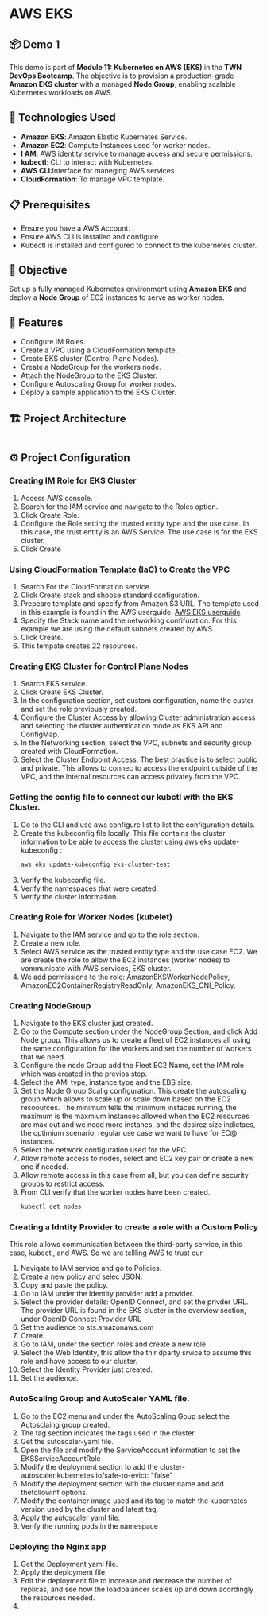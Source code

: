 # AWS EKS
## 📦 Demo 1
This demo is part of **Module 11: Kubernetes on AWS (EKS)** in the **TWN DevOps Bootcamp**. The objective is to provision a production-grade **Amazon EKS cluster** with a managed **Node Group**, enabling scalable Kubernetes workloads on AWS.

## 🚀 Technologies Used
- **Amazon EKS**: Amazon Elastic Kubernetes Service.
- **Amazon EC2**: Compute Instances used for worker nodes.
- **I AM**: AWS identity service to manage access and secure permissions.
- **kubectl**: CLI to interact with Kubernetes.
- **AWS CLI**:Interface for maneging AWS services
- **CloudFormation**: To manage VPC template.
  
## 📋 Prerequisites
- Ensure you have a AWS Account.
- Ensure AWS CLI is installed and configure.
- Kubectl is installed and configured to connect to the kubernetes cluster.
  


## 📌 Objective
Set up a fully managed Kubernetes environment using **Amazon EKS** and deploy a **Node Group** of EC2 instances to serve as worker nodes.

## 🎯 Features
- Configure IM Roles.
- Create a VPC using a CloudFormation template.
- Create EKS cluster (Control Plane Nodes).
- Create a NodeGroup for the workers node.
- Attach the NodeGroup to the EKS Cluster.
- Configure Autoscaling Group for worker nodes.
- Deploy a sample application to the EKS Cluster.


## 🏗 Project Architecture

<img src=""/>

## ⚙️ Project Configuration
### Creating IM Role for EKS Cluster
1. Access AWS console.
2. Search for the IAM service and navigate to the Roles option.
3. Click Create Role.
4. Configure the Role setting the trusted entity type and the use case. In this case, the trust entity is an AWS Service. The use case is for the EKS cluster.
5. Click Create

### Using CloudFormation Template (IaC) to Create the VPC
1. Search For the CloudFormation service.
2. Click Create stack and choose standard configuration.
3. Prepeare template and specify from Amazon S3 URL. The template used in this example is found in the AWS userguide.
   [AWS EKS userguide](https://docs.aws.amazon.com/eks/latest/userguide/creating-a-vpc.html)
5. Specify the Stack name and the networking confifuration. For this example we are using the default subnets created by AWS.
6. Click Create.
7. This tempate creates 22 resources.

### Creating EKS Cluster for Control Plane Nodes
1. Search EKS service.
2. Click Create EKS Cluster.
3. In the configuration section, set custom configuration, name the custer and set the role previously created.
4. Configure the Cluster Access by allowing Cluster administration access and  selecting the cluster authentication mode as EKS API and ConfigMap.
5. In the Networking section, select the VPC, subnets and security group created with CloudFormation.
6. Select the Cluster Endpoint Access. The best practice is to select public and private. This allows to connec to access the endpoint outside of the VPC, and the internal resources can access privatey from the VPC.

### Getting the config file to connect our kubctl with the EKS Cluster.
1. Go to the CLI and use aws configure list to list the configuration details.
2. Create the kubeconfig file locally. This file contains the cluster information to be able to access the cluster using aws eks update-kubeconfig <cluster name>:
   ```bash
   aws eks update-kubeconfig eks-cluster-test
   ```
3. Verify the kubeconfig file.
4. Verify the namespaces that were created.
5. Verify the cluster information.

### Creating Role for Worker Nodes (kubelet)
1. Navigate to the IAM service and go to the role section.
2. Create a new role.
3. Select AWS service as the trusted entity type and the use case EC2. We are create the role to allow the EC2 instances (worker nodes) to vommunicate with AWS services, EKS cluster.
4. We add  permissions to the role: AmazonEKSWorkerNodePolicy, AmazonEC2ContainerRegistryReadOnly, AmazonEKS_CNI_Policy.

### Creating NodeGroup
1. Navigate to the EKS cluster just created.
2. Go to the Compute section under the NodeGroup Section, and click Add Node group. This allows us to create a fleet of EC2 instances all using the same configuration for the workers and set the number of workers that we need.
3. Configure the node Group add the Fleet EC2 Name, set the IAM role which was created in the previos step.
4. Select the AMI type, instance type and the EBS size.
5. Set the Node Group Scalig configuration. This create the autoscaling group which allows to scale up or scale down based on the EC2 resoources. The minimum tells the minimum instaces running, the maximum is the maxmium instances allowed when the EC2 resources are max out and we need more instanes, and the desirez size indictaes, the optimium scenario, regular use case we want to have for EC@ instances.
6. Select the network configuration used for the VPC.
7. Allow remote access to nodes, select and EC2 key pair or create a new one if needed.
8. Allow remote access in this case from all, but you can define security groups to restrict access.
9. From CLI verify that the worker nodes have been created.
    ```bash
    kubectl get nodes
    ```

### Creating a Idntity Provider to create a role with a Custom Policy
This role allows communication between the third-party service, in this case, kubectl, and AWS. So we are tellling AWS to trust our
1. Navigate to IAM service and go to Policies.
2. Create a new policy and selec JSON.
3. Copy and paste the policy.
4. Go to IAM under the  Identity provider add a provider.
5. Select the provider details: OpenID Connect, and set the privder URL. The provider URL is found in the EKS cluster in the overview section, under OpenID Connect Provider URL
6. Set the audience to sts.amazonaws.com
7. Create.
8. Go to IAM, under the section roles and create a new role.
9. Select the Web Identity, this allow the thir dparty srvice to assume this role and have access to our cluster.
10. Select the Identity Provider just created.
11. Set the audience.

### AutoScaling Group and AutoScaler YAML file.
1. Go to the EC2 menu and under the AutoScaling Goup select the Autosclaing group created.
2. The tag section indicates the tags used in the cluster.
3. Get the sutoscaler-yaml file.
4. Open the file and modify the ServiceAccount information to set the EKSServiceAccountRole
5. Modify the deployment section to add the cluster-autoscaler.kubernetes.io/safe-to-evict: "false"
6. Modify the deployment section with the cluster name and add thefollowinf options.
7. Modify the container image used and its tag to match the kubernetes version used by the cluster and latest tag.
9. Apply the autoscaler yaml file.
10. Verify the running pods in the namespace

### Deploying the Nginx app
1. Get the Deployment yaml file.
2. Apply the deployment file.
3. Edit the deployment file to increase  and decrease the number of replicas, and see how the loadbalancer scales up and down acordingly the resources needed.
4. 







